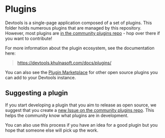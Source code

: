 # Plugins

Devtools is a single-page application composed of a set of plugins. This folder holds numerous plugins that are managed by this repository. However, most plugins are [in the community plugins repo](https://github.com/khulnasoft/community-plugins) - hop over there if you want to contribute!

For more information about the plugin ecosystem, see the documentation here:

> https://devtools.khulnasoft.com/docs/plugins/

You can also see the [Plugin Marketplace](https://devtools.khulnasoft.com/plugins) for other open source plugins you can add to your Devtools instance.

## Suggesting a plugin

If you start developing a plugin that you aim to release as open source, we suggest that you create a [new Issue on the community plugins repo](https://github.com/khulnasoft/community-plugins/issues/new/choose). This helps the community know what plugins are in development.

You can also use this process if you have an idea for a good plugin but you hope that someone else will pick up the work.
